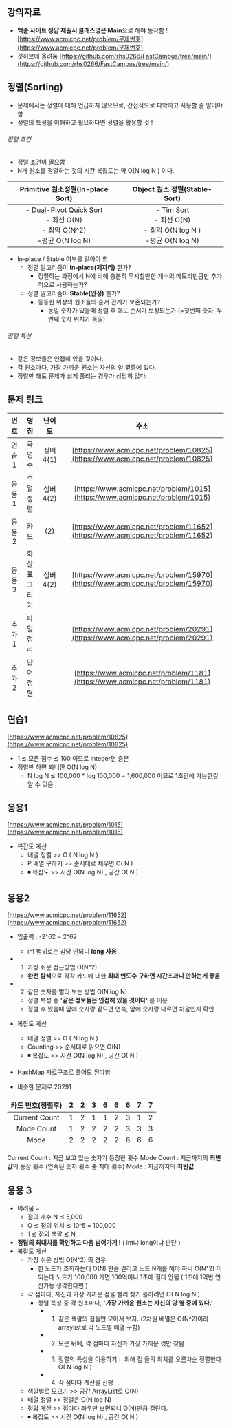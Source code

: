 ﻿## 강의자료 
- **백준 사이트 정답 제출시 클래스명은 Main**으로 해야 동작함 ! [https://www.acmicpc.net/problem/문제번호](https://www.acmicpc.net/problem/문제번호)
- 깃허브에 올려둠 
[https://github.com/rhs0266/FastCampus/tree/main/](https://github.com/rhs0266/FastCampus/tree/main/)

## 정렬(Sorting)
- 문제에서는 정렬에 대해 언급하지 않으므로, 간접적으로 파악하고 사용할 줄 알아야 함 
- 정렬의 특성을 이해하고 필요하다면 정렬을 활용할 것 !

###### 정렬 조건 
- 정렬 조건이 필요함
- N개 원소를 정렬하는 것의 시간 복잡도는 약 O(N log N ) 이다. 

| Primitive 원소정렬(In-place Sort) | Object 원소 정렬(Stable-Sort) | 
|:------:|:--------:|
|- Dual-Pivot Quick Sort<br/> - 최선 O(N) <br/> - 최악 O(N^2) <br/> -평균 O(N log N) | - Tim Sort <br/>- 최선 O(N) <br/> - 최악 O(N log N ) <br/> -평균 O(N log N)|

- In-place / Stable 여부를 알아야 함 
  - 정렬 알고리즘이 **In-place(제자리)** 한가?
    - 정렬하는 과정에서 N에 비해 충분히 무시할만한 개수의 메모리만큼만 추가적으로 사용하는가?
  - 정렬 알고리즘이 **Stable(안정)** 한가?
    - 동등한 위상의 원소들의 순서 관계가 보존되는가? 
      - 동일 숫자가 있을때 정렬 후 에도 순서가 보장되는가 (=첫번째 숫자, 두번째 숫자 위치가 동일)

###### 정렬 특성
- 같은 정보들은 인접해 있을 것이다.
- 각 원소마다, 가장 가까운 원소는 자신의 양 옆중에 있다.
- 정렬만 해도 문제가 쉽게 풀리는 경우가 상당히 많다. 

## 문제 링크 
|번호|명칭|난이도|주소|
|:------:|:--------:|:--------:|:--------------:|
| 연습1 |국영수|실버4(1)|[https://www.acmicpc.net/problem/10825](https://www.acmicpc.net/problem/10825)|
| 응용1 |수열 정렬|실버4(2)|[https://www.acmicpc.net/problem/1015](https://www.acmicpc.net/problem/1015)|
| 응용2 |카드|(2)|[https://www.acmicpc.net/problem/11652](https://www.acmicpc.net/problem/11652)|
| 응용3 |화살표 그리기|실버4(2)|[https://www.acmicpc.net/problem/15970](https://www.acmicpc.net/problem/15970)|
| 추가1 |파일 정리||[https://www.acmicpc.net/problem/20291](https://www.acmicpc.net/problem/20291)|
| 추가2 |단어 정렬||[https://www.acmicpc.net/problem/1181](https://www.acmicpc.net/problem/1181)|

## 연습1
[https://www.acmicpc.net/problem/10825](https://www.acmicpc.net/problem/10825)
- 1 ⪯ 모든 점수 ⪯ 100 이므로 Integer면 충분 
- 정렬만 하면 되니깐 O(N log N)
  - N log N ⪯ 100,000 * log 100,000 = 1,600,000 이므로 1초안에 가능한걸 알 수 있음

## 응용1 
[https://www.acmicpc.net/problem/1015](https://www.acmicpc.net/problem/1015)
- 복잡도 계산
  - 배열 정렬 >> O ( N log N )
  - P 배열 구하기 >> 순서대로 채우면 O( N )
  - ◾ 복잡도 >> 시간 O(N log N) , 공간 O( N )

## 응용2 
[https://www.acmicpc.net/problem/11652](https://www.acmicpc.net/problem/11652)
- 입출력 : -2^62 ~ 2^62 
  - int 범위로는 감당 안되니 **long 사용** 
- 1. 가장 쉬운 접근방법 O(N^2)
  - **완전 탐색**으로 각각 카드에 대한 **최대 빈도수 구하면 시간초과니 안하는게 좋음**
- 2. 같은 숫자를 빨리 보는 방법 O(N log N)
  - 정렬 특성 중 **'같은 정보들은 인접해 있을 것이다'** 를 이용
  - 정렬 후 봤을때 앞에 숫자랑 같으면 연속, 앞에 숫자랑 다르면 처음인지 확인 
- 복잡도 계산 
  - 배열 정렬 >> O ( N log N )
  - Counting >> 순서대로 읽으면 O(N)
   - ◾ 복잡도 >> 시간 O(N log N) , 공간 O( N )

- HashMap 자료구조로 풀어도 된다함
- 비슷한 문제로 20291 

|카드 번호(정렬후)|2|2|3|6|6|6|7|7|
|:--------------:|:--------:|:--------:|:--------:|:--------:|:--------:|:--------:|:--------:|:--------:|
| Current Count |1|2|1|1|2|3|1|2|
| Mode Count |1|2|2|2|2|3|3|3|
| Mode |2|2|2|2|2|6|6|6|

Current Count : 지금 보고 있는 숫자가 등장한 횟수
Mode Count : 지금까지의 **최빈값**의 등장 횟수 (연속된 숫자 횟수 중 최대 횟수)
Mode : 지금까지의 **최빈값**


## 응용 3
- 어려움 =
  - 점의 개수  N ⪯ 5,000 
  - O ⪯ 점의 위치 ⪯ 10^5 = 100,000
  - 1 ⪯ 점의 색깔 ⪯ N
- **정답의 최대치를 확인하고 다음 넘어가기 !** ( int냐 long이냐 판단 )
- 복잡도 계산 
  - 가장 쉬운 방법 O(N^2) 의 경우 
    - 한 노드가 조회하는데 O(N) 만큼 걸리고 노드 N개를 해야 하니 O(N^2) 이 되는데 노드가 100,000 개면 100억이니 1초에 절대 안됨 ( 1초에 1억번 연산가능 생각한다면 )
  - 각 점마다, 자신과 가장 가까운 점을 빨리 찾기 를하려면 O( N log N )
    - 정렬 특성 중 각 원소마다, **'가장 가까운 원소는 자신의 양 옆 중에 있다.'**
      - 1. 같은 색깔의 점들만 모아서 보자. (2차원 배열은 O(N^2)이라 arraylist로 각 노드별 배열 구함)
      - 2. 모은 뒤에, 각 점마다 자신과 가장 가까운 것만 찾음
      - 3. 정렬의 특성을 이용하기ㅣ 위해 점 들의 위치를 오름차순 정렬한다 O( N log N )
      - 4. 각 점마다 계산을 진행 
  - 색깔별로 모으기 >> 공간 ArrayList로 O(N)
  - 배열 정렬 >> 정렬은 O(N log N)
  - 정답 계산 >> 점마다 좌우만 보면되니 O(N)만큼 걸린다. 
  - ◾ 복잡도 >> 시간 O(N log N) , 공간 O( N )